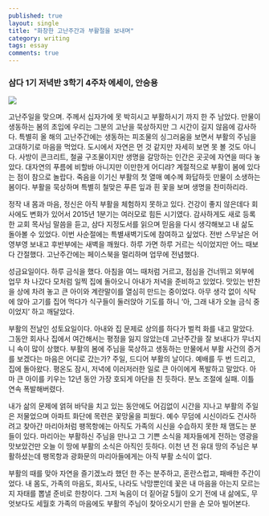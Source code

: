 ```yaml
---
published: true
layout: single
title: "화창한 고난주간과 부활절을 보내며"
category: writing
tags: essay
comments: true
---
```

### 삼다 1기 저녁반 3학기 4주차 에세이, 안승용
![]( {{site.url}}/images/2015-04-07.jpg)

고난주일을 맞으며. 주께서 십자가에 못 박히시고 부활하시기 까지 한 주 남았다. 만물이 생동하는 봄의 초입에 우리는 그분의 고난을 묵상하지만 그 시간이 길지 않음에 감사하다. 특별히 올 해의 고난주간에는 생동하는 피조물의 싱그러움을 보면서 부활의 주님을 고대하기로 마음을 먹었다. 도시에서 자연은 먼 것 같지만 자세히 보면 못 볼 것도 아니다. 사방이 콘크리트, 철골 구조물이지만 생명을 갈망하는 인간은 곳곳에 자연을 떠다 놓았다. 대자연의 푸름에 비할바 아니지만 이만한게 어디랴? 계절적으로 부활이 봄에 있다는 점이 참으로 놀랍다. 죽음을 이기신 부활의 첫 열매 예수께 화답하듯 만물이 소생하는 봄이다. 부활을 묵상하며 특별히 철맞은 푸른 잎과 흰 꽃을 보며 생명을 찬미하리라.

정작 내 몸과 마음, 정신은 아직 부활을 체험하지 못하고 있다. 건강이 좋지 않은데다 회사에도 변화가 있어서 2015년 1분기는 여러모로 힘든 시기였다. 감사하게도 새로 등록한 교회 목사님 말씀을 듣고, 삼다 지정도서를 읽으며 믿음을 다시 생각해보고 내 삶도 돌아볼 수 있었다. 이번 사순절에는 특별새벽기도에 참여하고 싶었다. 전반 스무날은 어영부영 보내고 후반부에는 새벽을 깨웠다. 하루 가면 하루 거르는 식이었지만 어느 때보다 간절했다. 고난주간에는 페이스북을 멀리하며 업무에 전념했다.

성금요일이다. 하루 금식을 했다. 아침을 여느 때처럼 거르고, 점심을 건너뛰고 외부에 업무 차 나갔다 모처럼 일찍 집에 돌아오니 아내가 저녁을 준비하고 있었다. 맛있는 반찬을 상에 차려 놓고 큰 아이와 계란말이를 열심히 만드는 중이었다. 아무 생각 없이 식탁에 앉아 고기를 집어 먹다가 식구들이 둘러앉아 기도를 하니 ‘아, 그래 내가 오늘 금식 중이었지’ 하고 깨달았다.

부활의 전날인 성토요일이다. 아내와 집 문제로 상의를 하다가 벌컥 화를 내고 말았다. 그동안 회사나 집에서 여간해서는 평정을 잃지 않았는데 고난주간을 잘 보내다가 무너지니 속이 많이 상했다. 부활의 봄에 주님을 묵상하고 생동하는 만물에서 부활 사건의 증거를 보겠다는 마음은 어디로 갔는가? 주일, 드디어 부활의 날이다. 예배를 두 번 드리고, 집에 돌아왔다. 평온도 잠시, 저녁에 이러저러한 일로 큰 아이에게 폭발하고 말았다. 아마 큰 아이를 키우는 12년 동안 가장 호되게 야단을 친 듯하다. 분노 조절에 실패. 이틀 연속 폭발해버렸다.

내가 삶의 문제에 얽혀 바닥을 치고 있는 동안에도 어김없이 시간을 지나고 부활의 주일은 저물었으며 아파트 화단에 목련은 꽃망울을 피웠다. 예수 무덤에 시신이라도 건사하려고 찾아간 마리아처럼 팽목항에는 아직도 가족의 시신을 수습하지 못한 채 맴도는 분들이 있다. 마리아는 부활하신 주님을 만나고 그 기쁜 소식을 제자들에게 전하는 영광을 맛보았건만 오늘 이 땅에 부활의 소식은 아직인 듯하다. 이천 년 전 유대 땅의 주님은 부활하셨는데 팽목항과 광화문의 마리아들에게는 아직 부활 소식이 없다.

부활의 때를 맞아 자연을 즐기겠노라 했던 한 주는 분주하고, 혼란스럽고, 패배한 주간이었다. 내 몸도, 가족의 마음도, 회사도, 나라도 낙망뿐인데 꽃은 내 마음을 아는지 모르는지 자태를 뽑낼 준비로 한창이다. 그저 녹음이 더 짙어갈 5월이 오기 전에 내 삶에도, 무엇보다도 세월호 가족의 마음에도 부활의 주님이 찾아오시기 만을 손 모아 빌어본다.
